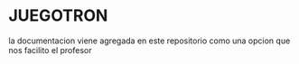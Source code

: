 # JUEGOTRON

la documentacion viene agregada en este repositorio como una opcion que nos facilito el profesor 
